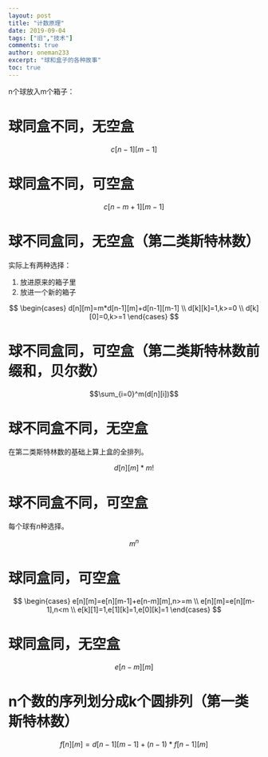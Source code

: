 ```yaml
---
layout: post
title: "计数原理"
date: 2019-09-04
tags: ["旧","技术"]
comments: true
author: oneman233
excerpt: "球和盒子的各种故事"
toc: true
---
```


n个球放入m个箱子：

# 球同盒不同，无空盒

$$c[n-1][m-1]$$

# 球同盒不同，可空盒

$$c[n-m+1][m-1]$$

# 球不同盒同，无空盒（第二类斯特林数）

实际上有两种选择：

1. 放进原来的箱子里
2. 放进一个新的箱子

$$
\begin{cases}
    d[n][m]=m*d[n-1][m]+d[n-1][m-1]
    \\
    d[k][k]=1,k>=0
    \\
    d[k][0]=0,k>=1
\end{cases}
$$

# 球不同盒同，可空盒（第二类斯特林数前缀和，贝尔数）

$$\sum_{i=0}^m(d[n][i])$$

# 球不同盒不同，无空盒

在第二类斯特林数的基础上算上盒的全排列。

$$d[n][m]*m!$$

# 球不同盒不同，可空盒

每个球有$n$种选择。

$$m^n$$

# 球同盒同，可空盒

$$
\begin{cases}
    e[n][m]=e[n][m-1]+e[n-m][m],n>=m
    \\
    e[n][m]=e[n][m-1],n<m
    \\
    e[k][1]=1,e[1][k]=1,e[0][k]=1
\end{cases}
$$

# 球同盒同，无空盒

$$e[n-m][m]$$

# n个数的序列划分成k个圆排列（第一类斯特林数）

$$f[n][m]=d[n-1][m-1]+(n-1)*f[n-1][m]$$